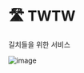 # 🛣️ TWTW
길치들을 위한 서비스

![image](https://github.com/HongDam-org/TWTW/assets/89020004/1f710e81-fe1f-4aeb-a8ef-5d6ad5f0b721)
